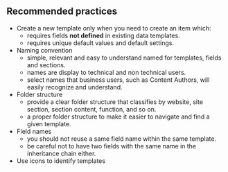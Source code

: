 ## Recommended practices

- Create a new template only when you need to create an item which:
  - requires fields **not defined** in existing data templates.
  - requires unique default values and default settings.
- Naming convention
  - simple, relevant and easy to understand named for templates, fields and sections.
  - names are display to technical and non technical users.
  - select names that business users, such as Content Authors, will easily recognize and understand.
- Folder structure
  - provide a clear folder structure that classifies by website, site section, section content, function, and so on.
  - a proper folder structure to make it easier to navigate and find a given template.
- Field names
  - you should not reuse a same field name within the same template.
  - be careful not to have two fields with the same name in the inheritance chain either.
- Use icons to identify templates